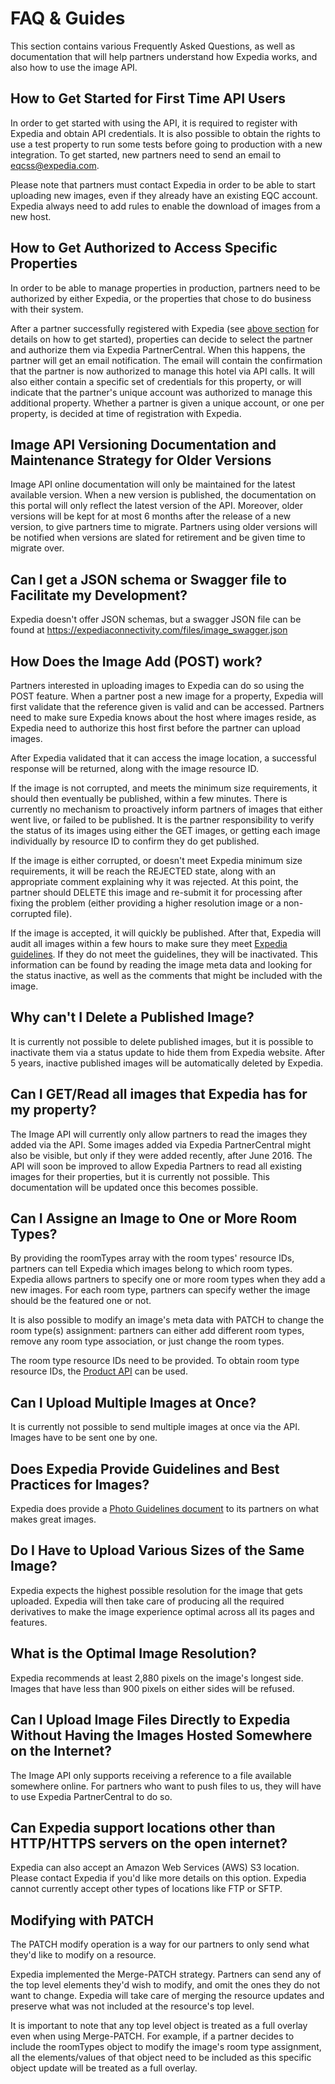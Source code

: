# FAQ & Guides
This section contains various Frequently Asked Questions, as well as documentation that will help partners understand how Expedia works, and also how to use the image API.

<a name="/howtogetstarted"></a>
## How to Get Started for First Time API Users
In order to get started with using the API, it is required to register with Expedia and obtain API credentials. It is also possible to obtain the rights to use a test property to run some tests before going to production with a new integration. To get started, new partners need to send an email to eqcss@expedia.com.

Please note that partners must contact Expedia in order to be able to start uploading new images, even if they already have an existing EQC account. Expedia always need to add rules to enable the download of images from a new host.

## How to Get Authorized to Access Specific Properties
In order to be able to manage properties in production, partners need to be authorized by either Expedia, or the properties that chose to do business with their system.

After a partner successfully registered with Expedia (see [above section](#/howtogetstarted) for details on how to get started), properties can decide to select the partner and authorize them via Expedia PartnerCentral. When this happens, the partner will get an email notification. The email will contain the confirmation that the partner is now authorized to manage this hotel via API calls. It will also either contain a specific set of credentials for this property, or will indicate that the partner's unique account was authorized to manage this additional property. Whether a partner is given a unique account, or one per property, is decided at time of registration with Expedia.

## Image API Versioning Documentation and Maintenance Strategy for Older Versions

Image API online documentation will only be maintained for the latest available version. When a new version is published, the documentation on this portal will only reflect the latest version of the API. Moreover, older versions will be kept for at most 6 months after the release of a new version, to give partners time to migrate. Partners using older versions will be notified when versions are slated for retirement and be given time to migrate over.

## Can I get a JSON schema or Swagger file to Facilitate my Development?

Expedia doesn't offer JSON schemas, but a swagger JSON file can be found at 
<https://expediaconnectivity.com/files/image_swagger.json>

## How Does the Image Add (POST) work?

Partners interested in uploading images to Expedia can do so using the POST feature. When a partner post a new image for a property, Expedia will first validate that the reference given is valid and can be accessed. Partners need to make sure Expedia knows about the host where images reside, as Expedia need to authorize this host first before the partner can upload images.

After Expedia validated that it can access the image location, a successful response will be returned, along with the image resource ID.

If the image is not corrupted, and meets the minimum size requirements, it should then eventually be published, within a few minutes. There is currently no mechanism to proactively inform partners of images that either went live, or failed to be published. It is the partner responsibility to verify the status of its images using either the GET images, or getting each image individually by resource ID to confirm they do get published.

If the image is either corrupted, or doesn't meet Expedia minimum size requirements, it will be reach the REJECTED state, along with an appropriate comment explaining why it was rejected. At this point, the partner should DELETE this image and re-submit it for processing after fixing the problem (either providing a higher resolution image or a non-corrupted file).

If the image is accepted, it will quickly be published. After that, Expedia will audit all images within a few hours to make sure they meet [Expedia guidelines](https://expediagso.secure.force.com/kb/articles/en_US/Policy/About-Rejected-Photos/?q=Photos&l=en_US&fs=Search&pn=1). If they do not meet the guidelines, they will be inactivated. This information can be found by reading the image meta data and looking for the status inactive, as well as the comments that might be included with the image.

## Why can't I Delete a Published Image?

It is currently not possible to delete published images, but it is possible to inactivate them via a status update to hide them from Expedia website. After 5 years, inactive published images will be automatically deleted by Expedia.

## Can I GET/Read all images that Expedia has for my property?

The Image API will currently only allow partners to read the images they added via the API. Some images added via Expedia PartnerCentral might also be visible, but only if they were added recently, after June 2016. The API will soon be improved to allow Expedia Partners to read all existing images for their properties, but it is currently not possible. This documentation will be updated once this becomes possible.

## Can I Assigne an Image to One or More Room Types?

By providing the roomTypes array with the room types' resource IDs, partners can tell Expedia which images belong to which room types. Expedia allows partners to specify one or more room types when they add a new images. For each room type, partners can specify wether the image should be the featured one or not.

It is also possible to modify an image's meta data with PATCH to change the room type(s) assignment: partners can either add different room types, remove any room type association, or just change the room types.

The room type resource IDs need to be provided. To obtain room type resource IDs, the [Product API](/apis/product-management/product-api/quick-start.html) can be used.

## Can I Upload Multiple Images at Once?

It is currently not possible to send multiple images at once via the API. Images have to be sent one by one.

## Does Expedia Provide Guidelines and Best Practices for Images?

Expedia does provide a [Photo Guidelines document](https://a.travel-assets.com/epc/content-ui/trunk/9b41a87/pdf/PhotoTips.en-US.pdf) to its partners on what makes great images.

## Do I Have to Upload Various Sizes of the Same Image?

Expedia expects the highest possible resolution for the image that gets uploaded. Expedia will then take care of producing all the required derivatives to make the image experience optimal across all its pages and features.

## What is the Optimal Image Resolution?

Expedia recommends at least 2,880 pixels on the image's longest side. Images that have less than 900 pixels on either sides will be refused.

## Can I Upload Image Files Directly to Expedia Without Having the Images Hosted Somewhere on the Internet?

The Image API only supports receiving a reference to a file available somewhere online. For partners who want to push files to us, they will have to use Expedia PartnerCentral to do so.

## Can Expedia support locations other than HTTP/HTTPS servers on the open internet?

Expedia can also accept an Amazon Web Services (AWS) S3 location. Please contact Expedia if you'd like more details on this option. Expedia cannot currently accept other types of locations like FTP or SFTP.


## Modifying with PATCH

The PATCH modify operation is a way for our partners to only send what they'd like to modify on a resource. 

Expedia implemented the Merge-PATCH strategy. Partners can send any of the top level elements they'd wish to modify, and omit the ones they do not want to change. Expedia will take care of merging the resource updates and preserve what was not included at the resource's top level.

It is important to note that any top level object is treated as a full overlay even when using Merge-PATCH. For example, if a partner decides to include the roomTypes object to modify the image's room type assignment, all the elements/values of that object need to be included as this specific object update will be treated as a full overlay.


